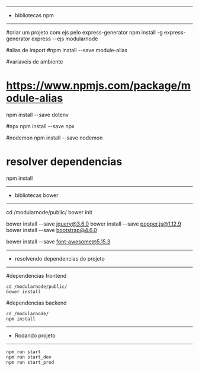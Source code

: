 --- ---------------------------------------
- bibliotecas npm
--- ---------------------------------------
#criar um projeto com ejs pelo express-generator
npm install -g express-generator
express --ejs modularnode

#alias de import
#npm install --save module-alias

#variaveis de ambiente
# https://www.npmjs.com/package/module-alias
npm install --save dotenv

#npx
npm install --save npx

#nodemon
npm install --save nodemon

# resolver dependencias
npm install



--- ---------------------------------------
- bibliotecas bower
--- ---------------------------------------
cd /modularnode/public/
bower init

bower install --save jquery@3.6.0
bower install --save popper.js@1.12.9
bower install --save bootstrap@4.6.0

bower install --save font-awesome@5.15.3

--- ---------------------------------------
- resolvendo dependencias do projeto
--- ---------------------------------------
#dependencias frontend
````
cd /modularnode/public/
bower install
````

#dependencias backend
````
cd /modularnode/
npm install
````

--- ---------------------------------------
- Rodando projeto
--- ---------------------------------------
````
npm run start
npm run start_dev
npm run start_prod
````








